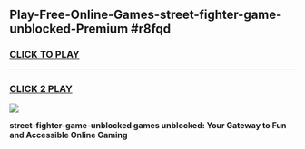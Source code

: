 
## Play-Free-Online-Games-street-fighter-game-unblocked-Premium #r8fqd
<h3>
<a href="https://premium.freeplayer.one?title=street-fighter-game-unblocked&ref=8M">CLICK TO PLAY</a></h3>
<hr>

<h3>
<a href="https://premium.freeplayer.one?title=street-fighter-game-unblocked&ref=8M">CLICK 2 PLAY</a>
  
</h3>

<a href="https://premium.freeplayer.one?title=street-fighter-game-unblocked&ref=8M"><img src="https://clearcache.store/games.png"></a>


**street-fighter-game-unblocked games unblocked: Your Gateway to Fun and Accessible Online Gaming**
